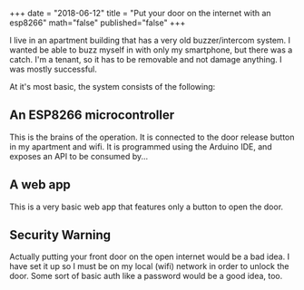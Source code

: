 +++
date = "2018-06-12"
title = "Put your door on the internet with an esp8266"
math="false"
published="false"
+++

I live in an apartment building that has a very old buzzer/intercom system. I wanted be able to buzz myself in with only my smartphone, but there was a catch. I'm a tenant, so it has to be removable and not damage anything. I was mostly successful.


At it's most basic, the system consists of the following:


## An ESP8266 microcontroller

This is the brains of the operation. It is connected to the door release button in my apartment and wifi. It is programmed using the Arduino IDE, and exposes an API to be consumed by...


## A web app

This is a very basic web app that features only a button to open the door.



## __Security Warning__

Actually putting your front door on the open internet would be a bad idea. I have set it up so I must be on my local (wifi) network in order to unlock the door. Some sort of basic auth like a password would be a good idea, too.
